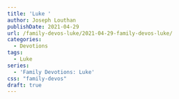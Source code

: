 ```yaml
---
title: 'Luke '
author: Joseph Louthan
publishDate: 2021-04-29
url: /family-devos-luke/2021-04-29-family-devos-luke/
categories:
  - Devotions
tags:
  - Luke
series:
  - 'Family Devotions: Luke'
css: "family-devos"
draft: true
---
```

